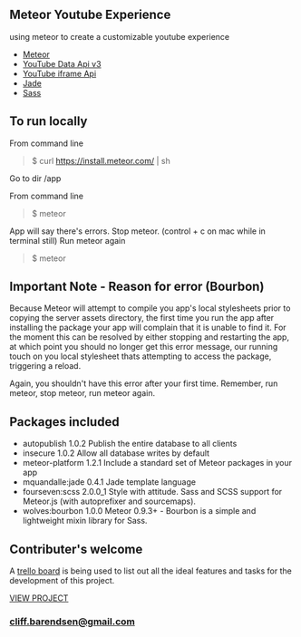 ## Meteor Youtube Experience
using meteor to create a customizable youtube experience

* [Meteor](http://docs.meteor.com/#/basic/)
* [YouTube Data Api v3](https://developers.google.com/youtube/v3/)
* [YouTube iframe Api](https://developers.google.com/youtube/iframe_api_reference)
* [Jade](http://jade-lang.com/reference/)
* [Sass](http://sass-lang.com/guide)

## To run locally
From command line
> $ curl https://install.meteor.com/ | sh

Go to dir /app

From command line
> $ meteor

App will say there's errors. Stop meteor. (control + c on mac while in terminal still)
Run meteor again
> $ meteor

## Important Note - Reason for error (Bourbon)
Because Meteor will attempt to compile you app's local stylesheets prior to copying the server assets directory, the first time you run the app after installing the package your app will complain that it is unable to find it. For the moment this can be resolved by either stopping and restarting the app, at which point you should no longer get this error message, our running touch on you local stylesheet thats attempting to access the package, triggering a reload.

Again, you shouldn't have this error after your first time. Remember, run meteor, stop meteor, run meteor again.

## Packages included
* autopublish      1.0.2  Publish the entire database to all clients
* insecure         1.0.2  Allow all database writes by default
* meteor-platform  1.2.1  Include a standard set of Meteor packages in your app
* mquandalle:jade  0.4.1  Jade template language
* fourseven:scss   2.0.0_1  Style with attitude. Sass and SCSS support for Meteor.js (with autoprefixer and sourcemaps).
* wolves:bourbon   1.0.0  Meteor 0.9.3+ - Bourbon is a simple and lightweight mixin library for Sass.


## Contributer's welcome
A [trello board](https://trello.com/b/0MHx1YAB/meteor-youtube) is being used to list out all the ideal features and tasks for the development of this project.

[VIEW PROJECT](http://meteor-youtube.meteor.com)

### [cliff.barendsen@gmail.com](mailto:cliff.barendsen@gmail.com)